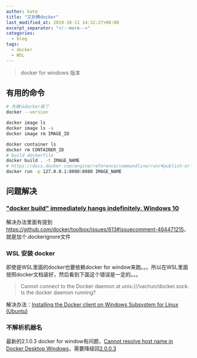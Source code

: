 ```yaml
---
author: kate
title: "又折腾docker"
last_modified_at: 2019-10-11 14:32:27+08:00
excerpt_separator: "<!--more-->"
categories:
  - blog
tags:
  - docker
  - WSL
---
```


> docker for windows 版本

## 有用的命令

```bash
# 先确认docker装了
docker --version

docker image ls
docker image ls -a
docker image rm IMAGE_ID

docker container ls
docker rm CONTAINER_ID
# build dockerfile
docker build . -t IMAGE_NAME
# https://docs.docker.com/engine/reference/commandline/run/#publish-or-expose-port--p---expose
docker run -p 127.0.0.1:8080:8080 IMAGE_NAME
```
<!--more-->

## 问题解决

### ["docker build" immediately hangs indefinitely. Windows 10](https://github.com/docker/toolbox/issues/613)

解决办法里面有提到<https://github.com/docker/toolbox/issues/613#issuecomment-464471215>，就是加个.dockerignore文件

### WSL 安装 docker

即使是WSL里面的docker也要依赖docker for window来跑。。。所以在WSL里面按照docker文档装好，然后看到下面这个错误是一定的。。。

> Cannot connect to the Docker daemon at unix:///var/run/docker.sock. Is the docker daemon running?

解决办法：[Installing the Docker client on Windows Subsystem for Linux (Ubuntu)](https://medium.com/@sebagomez/installing-the-docker-client-on-ubuntus-windows-subsystem-for-linux-612b392a44c4)

### 不解析机器名

最新的2.1.0.3 docker for window有问题，[Cannot resolve host name in Docker Desktop Windows](https://github.com/docker/for-win/issues/3810)，需要降级回[2.0.0.3](https://docs.docker.com/docker-for-windows/release-notes/)
